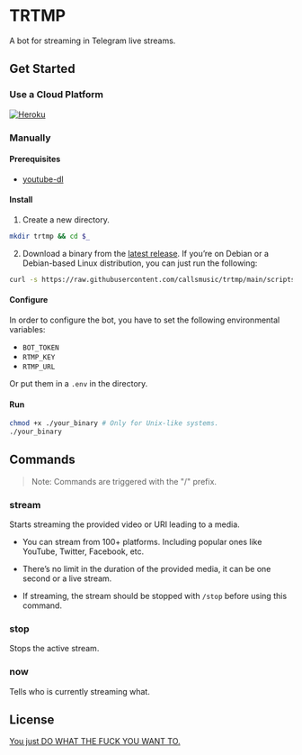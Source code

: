 # TRTMP

A bot for streaming in Telegram live streams.

## Get Started

### Use a Cloud Platform

[![Heroku](https://www.herokucdn.com/deploy/button.svg)](https://heroku.com/deploy?https://github.com/callsmusic/trtmp)

### Manually

#### Prerequisites

- [youtube-dl](http://ytdl-org.github.io/youtube-dl/)

#### Install

1. Create a new directory.

```bash
mkdir trtmp && cd $_
```

2. Download a binary from the
   [latest release](https://github.com/callsmusic/trtmp/releases/latest). If
   you’re on Debian or a Debian-based Linux distribution, you can just run the
   following:

```bash
curl -s https://raw.githubusercontent.com/callsmusic/trtmp/main/scripts/install.debian.sh | bash
```

#### Configure

In order to configure the bot, you have to set the following environmental
variables:

- `BOT_TOKEN`
- `RTMP_KEY`
- `RTMP_URL`

Or put them in a `.env` in the directory.

#### Run

```bash
chmod +x ./your_binary # Only for Unix-like systems.
./your_binary
```

## Commands

> Note: Commands are triggered with the "/" prefix.

### stream

Starts streaming the provided video or URI leading to a media.

- You can stream from 100+ platforms. Including popular ones like YouTube,
  Twitter, Facebook, etc.

- There’s no limit in the duration of the provided media, it can be one second
  or a live stream.

- If streaming, the stream should be stopped with `/stop` before using this
  command.

### stop

Stops the active stream.

### now

Tells who is currently streaming what.

## License

[You just DO WHAT THE FUCK YOU WANT TO.](./LICENSE)
